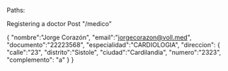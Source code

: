 Paths:

Registering a doctor
Post
"/medico"

{
"nombre":"Jorge Corazón",
"email":"jorgecorazon@voll.med",
"documento":"22223568",
"especialidad":"CARDIOLOGIA",
	"direccion": {
	"calle":"23",
	"distrito":"Sistole",
	"ciudad":"Cardilandia",
	"numero":"2323",
	"complemento": "a"
	}
}